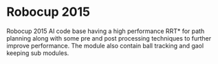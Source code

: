 # Robocup 2015
Robocup 2015 AI code base having a high performance RRT* for path planning along with some pre and post processing techniques to further improve performance. The module also contain ball tracking and gaol keeping sub modules.


